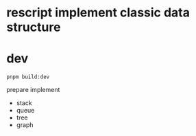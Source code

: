 # rescript implement classic data structure

# dev
```
pnpm build:dev
```

prepare implement
- stack
- queue
- tree
- graph